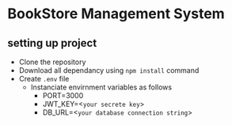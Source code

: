 # BookStore Management System

## setting up project

- Clone the repository
- Download all dependancy using `npm install` command
- Create `.env` file
  - Instanciate envirnment variables as follows
    - PORT=3000
    - JWT_KEY=<`your secrete key`>
    - DB_URL=<`your database connection string`>
